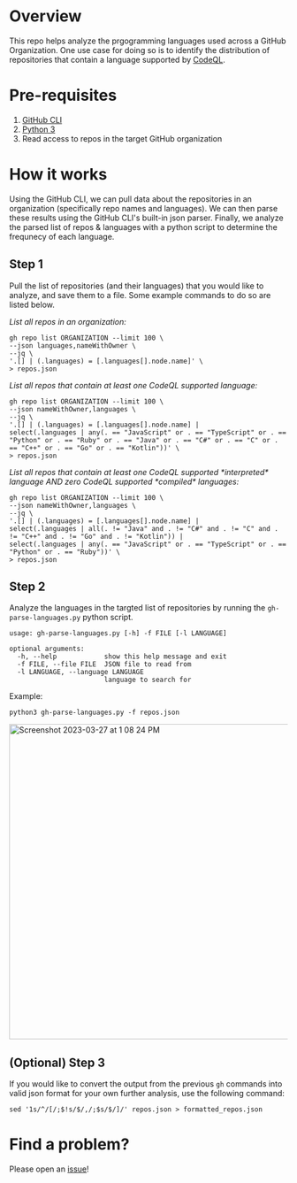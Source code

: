 # Overview
This repo helps analyze the prgogramming languages used across a GitHub Organization. One use case for doing so is to identify the distribution of repositories that contain a language supported by [CodeQL](https://codeql.github.com/docs/).

# Pre-requisites
1. [GitHub CLI](https://cli.github.com/)
2. [Python 3](https://www.python.org/downloads/)
3. Read access to repos in the target GitHub organization

# How it works
Using the GitHub CLI, we can pull data about the repositories in an organization (specifically repo names and languages). We can then parse these results using the GitHub CLI's built-in json parser. Finally, we analyze the parsed list of repos & languages with a python script to determine the frequnecy of each language.

## Step 1
Pull the list of repositories (and their languages) that you would like to analyze, and save them to a file. Some example commands to do so are listed below.

_List all repos in an organization:_

```shell
gh repo list ORGANIZATION --limit 100 \
--json languages,nameWithOwner \
--jq \
'.[] | (.languages) = [.languages[].node.name]' \
> repos.json
```

_List all repos that contain at least one CodeQL supported language:_

```shell
gh repo list ORGANIZATION --limit 100 \
--json nameWithOwner,languages \
--jq \
'.[] | (.languages) = [.languages[].node.name] | 
select(.languages | any(. == "JavaScript" or . == "TypeScript" or . == "Python" or . == "Ruby" or . == "Java" or . == "C#" or . == "C" or . == "C++" or . == "Go" or . == "Kotlin"))' \
> repos.json
```

_List all repos that contain at least one CodeQL supported *_*interpreted*_* language AND zero CodeQL supported *_*compiled*_* languages:_

```shell
gh repo list ORGANIZATION --limit 100 \
--json nameWithOwner,languages \
--jq \
'.[] | (.languages) = [.languages[].node.name] |
select(.languages | all(. != "Java" and . != "C#" and . != "C" and . != "C++" and . != "Go" and . != "Kotlin")) |
select(.languages | any(. == "JavaScript" or . == "TypeScript" or . == "Python" or . == "Ruby"))' \
> repos.json
```

## Step 2
Analyze the languages in the targted list of repositories by running the `gh-parse-languages.py` python script.

```
usage: gh-parse-languages.py [-h] -f FILE [-l LANGUAGE]

optional arguments:
  -h, --help            show this help message and exit
  -f FILE, --file FILE  JSON file to read from
  -l LANGUAGE, --language LANGUAGE
                        language to search for
```

Example:
```shell
python3 gh-parse-languages.py -f repos.json
```

<img width="570" alt="Screenshot 2023-03-27 at 1 08 24 PM" src="https://user-images.githubusercontent.com/110078080/228015102-af19fa02-2139-41ab-8a07-bd6b47140bda.png">

## (Optional) Step 3
If you would like to convert the output from the previous `gh` commands into valid json format for your own further analysis, use the following command:
```shell
sed '1s/^/[/;$!s/$/,/;$s/$/]/' repos.json > formatted_repos.json
```

# Find a problem?
Please open an [issue](https://github.com/CallMeGreg/repo-language-analysis/issues/new)!
